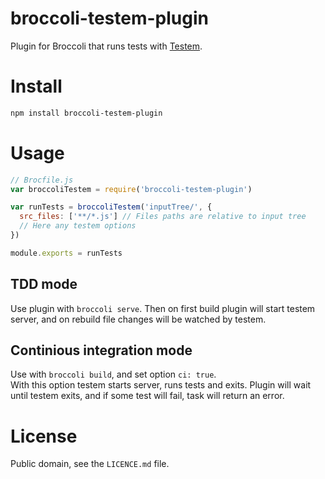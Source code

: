 # broccoli-testem-plugin

Plugin for Broccoli that runs tests with [Testem](https://github.com/airportyh/testem).

# Install

```sh
npm install broccoli-testem-plugin
```

# Usage

```js
// Brocfile.js
var broccoliTestem = require('broccoli-testem-plugin')

var runTests = broccoliTestem('inputTree/', {
  src_files: ['**/*.js'] // Files paths are relative to input tree
  // Here any testem options
})

module.exports = runTests
```

## TDD mode

Use plugin with `broccoli serve`.
Then on first build plugin will start testem server,
and on rebuild file changes will be watched by testem.

## Continious integration mode

Use with `broccoli build`, and set option `ci: true`.<br>
With this option testem starts server, runs tests and exits.
Plugin will wait until testem exits, and if some test will fail, task will return an error.

# License

Public domain, see the `LICENCE.md` file.

